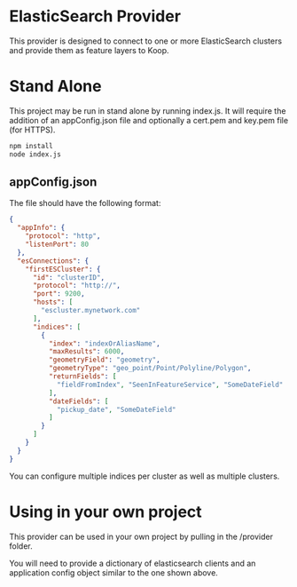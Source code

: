 # ElasticSearch Provider
This provider is designed to connect to one or more ElasticSearch clusters and provide them as feature layers to Koop.

# Stand Alone
This project may be run in stand alone by running index.js.  It will require the addition of an appConfig.json file and optionally a cert.pem and key.pem file (for HTTPS).
```bash
npm install 
node index.js
```

## appConfig.json
The file should have the following format:
```json
{
  "appInfo": {
    "protocol": "http",
    "listenPort": 80
  },
  "esConnections": {
    "firstESCluster": {
      "id": "clusterID",
      "protocol": "http://",
      "port": 9200,
      "hosts": [
        "escluster.mynetwork.com"
      ],
      "indices": [
        {
          "index": "indexOrAliasName",
          "maxResults": 6000,
          "geometryField": "geometry",
          "geometryType": "geo_point/Point/Polyline/Polygon",
          "returnFields": [
            "fieldFromIndex", "SeenInFeatureService", "SomeDateField"
          ],
          "dateFields": [
            "pickup_date", "SomeDateField"
          ]
        }
      ]
    }
  }
}
```
You can configure multiple indices per cluster as well as multiple clusters.

# Using in your own project
This provider can be used in your own project by pulling in the /provider folder.

You will need to provide a dictionary of elasticsearch clients and an application config object similar to the one shown above.
